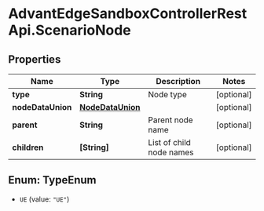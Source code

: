 # AdvantEdgeSandboxControllerRestApi.ScenarioNode

## Properties
Name | Type | Description | Notes
------------ | ------------- | ------------- | -------------
**type** | **String** | Node type | [optional] 
**nodeDataUnion** | [**NodeDataUnion**](NodeDataUnion.md) |  | [optional] 
**parent** | **String** | Parent node name | [optional] 
**children** | **[String]** | List of child node names | [optional] 


<a name="TypeEnum"></a>
## Enum: TypeEnum


* `UE` (value: `"UE"`)




